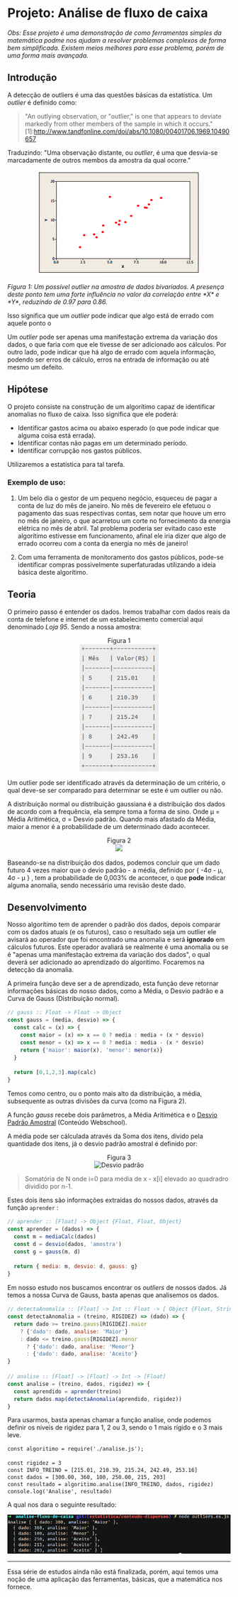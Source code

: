 # Projeto: Análise de fluxo de caixa

*Obs: Esse projeto é uma demonstração de como ferramentas simples da matemática podme nos ajudam a resolver problemas complexos de forma bem simplificada. Existem meios melhores para esse problema, porém de uma forma mais avançada.* 

## Introdução

A detecção de outliers é uma das questões básicas da estatística. Um *outlier* é definido como:

>"An outlying observation, or "outlier," is one that appears to deviate markedly from other members of the sample in which it occurs." 
[1]:http://www.tandfonline.com/doi/abs/10.1080/00401706.1969.10490657

Traduzindo: "Uma observação distante, ou *outlier*, é uma que desvia-se marcadamente de outros membos da amostra da qual ocorre."

<p align="center">
  <img src="./../../material/imgs/outlier-fig-1.png" alt="Figura 1">
  </p>
<p>
  <i>Figura 1: Um possível outlier na amostra de dados bivariados. A presença deste ponto tem uma forte influência no valor da correlação entre *X* e *Y*, reduzindo de 0.97 para 0.86.</i>
</p>

Isso significa que um *outlier* pode indicar que algo está de errado com aquele ponto o

Um *outlier* pode ser apenas uma manifestação extrema da variação dos dados, o que faria com que ele tivesse de ser adicionado aos cálculos. Por outro lado, pode indicar que há algo de errado com aquela informação, podendo ser erros de cálculo, erros na entrada de informação ou até mesmo um defeito.

## Hipótese

O projeto consiste na construção de um algorítimo capaz de identificar anomalias no fluxo de caixa. Isso significa que ele poderá:

* Identificar gastos acima ou abaixo esperado (o que pode indicar que alguma coisa está errada).
* Identificar contas não pagas em um determinado período.
* Identificar corrupção nos gastos públicos.

Utilizaremos a estatística para tal tarefa.

### Exemplo de uso:

1) Um belo dia o gestor de um pequeno negócio, esqueceu de pagar a conta de luz do mês de janeiro. No mês de fevereiro ele efetuou o pagamento das suas respectivas contas, sem notar que houve um erro no mês de janeiro, o que acarretou um corte no fornecimento da energia elétrica no mês de abril. Tal problema poderia ser evitado caso este algorítimo estivesse em funcionamento, afinal ele iria dizer que algo de errado ocorreu com a conta da energia no mês de janeiro!

2) Com uma ferramenta de monitoramento dos gastos públicos, pode-se identificar compras possivelmente superfaturadas utilizando a ideia básica deste algorítimo.

## Teoria

O primeiro passo é entender os dados. Iremos trabalhar com dados reais da conta de telefone e internet de um estabelecimento comercial aqui denominado *Loja 95*. Sendo a nossa amostra:

<p align="center">
Figura 1<br>
  <img src="./../../material/imgs/dados-loja-1.png" alt="Figura 1">
  </p>

Um outlier pode ser identificado através da determinação de um critério, o qual deve-se ser comparado para determinar se este é um outlier ou não. 

A distribuição normal ou distribuição gaussiana é a distribuição dos dados de acordo com a frequência, ela sempre toma a forma de sino. Onde  µ = Média Aritimética,  σ = Desvio padrão. Quando mais afastado da Média, maior a menor é a probabilidade de um determinado dado acontecer.
 
<p align="center">Figura 2<br><img src="http://www.portalaction.com.br/sites/default/files/EstatisticaBasica/figuras/distribuicaoNormal/normal3.PNG"></p>

Baseando-se na distribuição dos dados, podemos concluir que um dado futuro 4 vezes maior que o devio padrão - a média, definido por { -4σ - µ, 4σ - µ } , tem a probabilidade de 0,003% de acontecer, o que **pode** indicar alguma anomalia, sendo necessário uma revisão deste dado.

## Desenvolvimento

Nosso algorítimo tem de aprender o padrão dos dados, depois comparar com os dados atuais (e os futuros), caso o resultado seja um outlier ele avisará ao operador que foi encontrado uma anomalia e será **ignorado** em cálculos futuros. Este operador avaliará se realmente é uma anomalia ou se é "apenas uma manifestação extrema da variação dos dados", o qual deverá ser adicionado ao aprendizado do algorítimo. Focaremos na detecção da anomalia.

A primeira função deve ser a de aprendizado, esta função deve retornar informações básicas do nosso dados, como a Média, o Desvio padrão e a Curva de Gauss (Distribuição normal).

```js
// gauss :: Float -> Float -> Object
const gauss = (media, desvio) => {
  const calc = (x) => {
    const maior = (x) => x == 0 ? media : media + (x * desvio)
    const menor = (x) => x == 0 ? media : media - (x * desvio)
    return {'maior': maior(x), 'menor': menor(x)}
  }

  return [0,1,2,3].map(calc)
}
```

Temos como centro, ou o ponto mais alto da distribuição, a média, subsequente as outras divisões da curva (como na Figura 2).

A função *gauss* recebe dois parâmetros, a Média Aritimética e o [Desvio Padrão Amostral](www.github.com) (Conteúdo Webschool). 

A média pode ser cálculada através da Soma dos itens, divido pela quantidade dos itens, já o desvio padrão amostral é definido por:

<p align="center">Figura 3<br><img src="http://www.infonemesis.com.br/images/tutorial_004/ScreenShot006.bmp" alt="Desvio padrão"></img>

>Somatória de N onde i=0 para média de x - x[i] elevado ao quadradro dividido por n-1.

Estes dois itens são informações extraídas do nossos dados, através da função  ```aprender``` :

```js
// aprender :: [Float] -> Object {Float, Float, Object}
const aprender = (dados) => {
  const m = mediaCalc(dados)
  const d = desvio(dados, 'amostra')
  const g = gauss(m, d)

  return { media: m, desvio: d, gauss: g}
}
```
Em nosso estudo nos buscamos encontrar os *outliers* de nossos dados. Já temos a nossa Curva de Gauss, basta apenas que analisemos os dados.

```js
// detectaAnomalia :: [Float] -> Int :: Float -> [ Object {Float, String} ] 
const detectaAnomalia = (treino, RIGIDEZ) => (dado) => {
  return dado >= treino.gauss[RIGIDEZ].maior 
    ? {'dado': dado, analise: 'Maior'}
    : dado <= treino.gauss[RIGIDEZ].menor
      ? {'dado': dado, analise: 'Menor'}
      : {'dado': dado, analise: 'Aceito'}
}

// analise :: [Float] -> [Float] -> Int -> [Float]
const analise = (treino, dados, rigidez) => {
  const aprendido = aprender(treino)
  return dados.map(detectaAnomalia(aprendido, rigidez))
}
```

Para usarmos, basta apenas chamar a função analise, onde podemos definir os níveis de rigidez para 1, 2 ou 3, sendo o 1 mais rígido e o 3 mais leve. 

```
const algoritimo = require('./analise.js');

const rigidez = 3
const INFO_TREINO = [215.01, 210.39, 215.24, 242.49, 253.16]
const dados = [300.00, 360, 100, 250.00, 215, 203]
const resultado = algoritimo.analise(INFO_TREINO, dados, rigidez)
console.log('Analise', resultado)
```

A qual nos dara o seguinte resultado:

<p><img src="./../../material/imgs/resultado.png" alt="Figura 1"></p>

-----------
Essa série de estudos ainda não está finalizada, porém, aqui temos uma noção de uma aplicação das ferramentas, básicas, que a matemática nos fornece.


